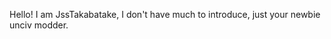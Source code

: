 Hello! I am JssTakabatake, I don't have much to introduce, just your newbie unciv modder.

<!---
JssTakabatake/JssTakabatake is a ✨ special ✨ repository because its `README.md` (this file) appears on your GitHub profile.
You can click the Preview link to take a look at your changes.
--->
